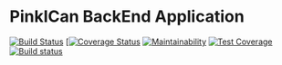 # PinkICan BackEnd Application

[![Build Status](https://travis-ci.com/heycrystal/family-network.svg?token=ocHGnszUPgFT4QWVUczz&branch=master)](https://travis-ci.com/heycrystal/family-network-backend)  [[![Coverage Status](https://coveralls.io/repos/github/heycrystal/family-network-backend/badge.svg?branch=master)](https://coveralls.io/github/heycrystal/family-network-backend?branch=master)  [![Maintainability](https://api.codeclimate.com/v1/badges/be2235218d4942a94e32/maintainability)](https://codeclimate.com/github/heycrystal/family-network-backend/maintainability)  [![Test Coverage](https://api.codeclimate.com/v1/badges/be2235218d4942a94e32/test_coverage)](https://codeclimate.com/github/heycrystal/family-network-backend/test_coverage)  [![Build status](https://ci.appveyor.com/api/projects/status/kdh0wjer9xh953vs?svg=true)](https://ci.appveyor.com/project/heycrystal/family-network-backend)
